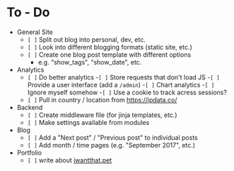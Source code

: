 # To - Do
- General Site
	- `[ ]` Split out blog into personal, dev, etc.
	- `[ ]` Look into different blogging formats (static site, etc.)
	- `[ ]` Create one blog post template with different options
		- e.g. "show_tags", "show_date", etc.
- Analytics
	- `[ ]` Do better analytics
		-`[ ]` Store requests that don't load JS
		-`[ ]` Provide a user interface (add a `/admin`)
		-`[ ]` Chart analytics
		-`[ ]` Ignore myself somehow
		-`[ ]` Use a cookie to track acress sessions?
	- `[ ]` Pull in country / location from https://ipdata.co/
- Backend
	- `[ ]` Create middleware file (for jinja templates, etc.)
	- `[ ]` Make settings available from modules
- Blog
	- `[ ]` Add a "Next post" / "Previous post" to individual posts
	- `[ ]` Add month / time pages (e.g. "September 2017", etc.)
- Portfolio
	- `[ ]` write about [iwantthat.pet](https://iwantthat.pet/)

